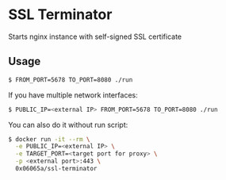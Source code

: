 # SSL Terminator

Starts nginx instance with self-signed SSL certificate

## Usage

```bash
$ FROM_PORT=5678 TO_PORT=8080 ./run
```

If you have multiple network interfaces:

```bash
$ PUBLIC_IP=<external IP> FROM_PORT=5678 TO_PORT=8080 ./run
```

You can also do it without run script:

```bash
$ docker run -it --rm \
  -e PUBLIC_IP=<external IP> \
  -e TARGET_PORT=<target port for proxy> \
  -p <external port>:443 \
  0x06065a/ssl-terminator
```
